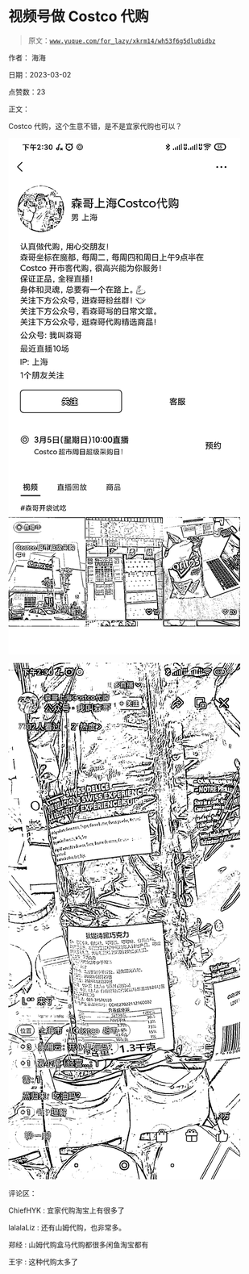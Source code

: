 # 视频号做 Costco 代购

> 原文：[`www.yuque.com/for_lazy/xkrm14/wh53f6g5dlu0idbz`](https://www.yuque.com/for_lazy/xkrm14/wh53f6g5dlu0idbz)



作者： 海海 

日期：2023-03-02 

点赞数：23 

正文： 

Costco 代购，这个生意不错，是不是宜家代购也可以？ 

![](img/d77bf26147d4f4aa8368c0cb3283356c.png) 

![](img/5bd3427e61f11f66541d51f9d18b33f1.png) 

评论区： 

ChiefHYK : 宜家代购淘宝上有很多了 

lalalaLiz : 还有山姆代购，也非常多。 

郑经 : 山姆代购盒马代购都很多闲鱼淘宝都有 

王宇 : 这种代购太多了 

